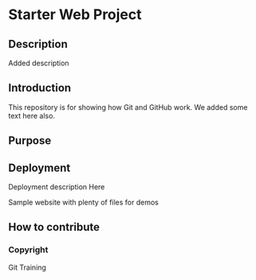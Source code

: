 # Starter Web Project

## Description
Added description

## Introduction
This repository is for showing how Git and GitHub work. We added some text here also.

## Purpose

## Deployment
Deployment description Here

Sample website with plenty of files for demos
## How to contribute
### Copyright
Git Training